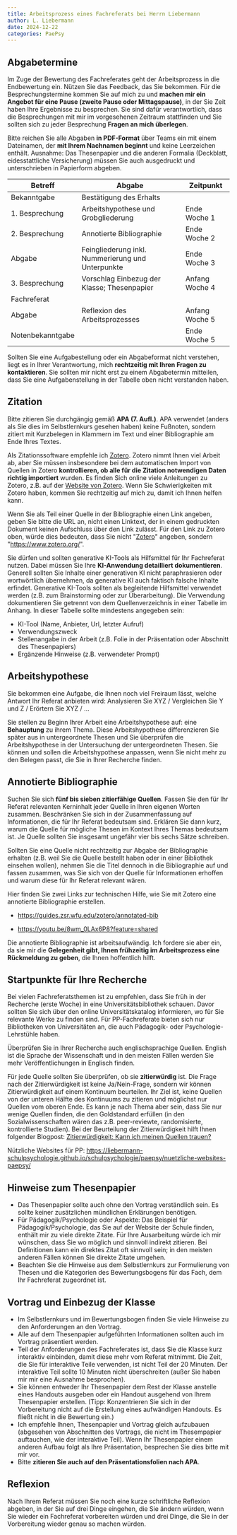 ```yaml
---
title: Arbeitsprozess eines Fachreferats bei Herrn Liebermann
author: L. Liebermann
date: 2024-12-22
categories: PaePsy
---
```


## Abgabetermine

Im Zuge der Bewertung des Fachreferates geht der Arbeitsprozess in die
Endbewertung ein. Nützen Sie das Feedback, das Sie bekommen. Für die
Besprechungstermine kommen Sie auf mich zu und **machen mir ein Angebot für
eine Pause (zweite Pause oder Mittagspause)**, in der Sie Zeit haben Ihre
Ergebnisse zu besprechen. Sie sind dafür verantwortlich, dass die Besprechungen
mit mir im vorgesehenen Zeitraum stattfinden und Sie sollten sich zu jeder
Besprechung **Fragen an mich überlegen**.

Bitte reichen Sie alle Abgaben **in PDF-Format** über Teams ein mit einem
Dateinamen, der **mit Ihrem Nachnamen beginnt** und keine Leerzeichen enthält.
Ausnahme: Das Thesenpapier und die anderen Formalia (Deckblatt, eidesstattliche
Versicherung) müssen Sie auch ausgedruckt und unterschrieben in Papierform
abgeben.

| Betreff          | Abgabe                                            | Zeitpunkt      |
|------------------|---------------------------------------------------|----------------|
| Bekanntgabe      | Bestätigung des Erhalts                           |                |
| 1. Besprechung   | Arbeitshypothese und Grobgliederung               | Ende Woche 1   |
| 2. Besprechung   | Annotierte Bibliographie                          | Ende Woche 2   |
| Abgabe           | Feingliederung inkl. Nummerierung und Unterpunkte | Ende Woche 3   |
| 3. Besprechung   | Vorschlag Einbezug der Klasse; Thesenpapier       | Anfang Woche 4 |
| Fachreferat      |                                                   |                |
| Abgabe           | Reflexion des Arbeitsprozesses                    | Anfang Woche 5 |
| Notenbekanntgabe |                                                   | Ende Woche 5   |

Sollten Sie eine Aufgabestellung oder ein Abgabeformat nicht verstehen, liegt
es in Ihrer Verantwortung, mich **rechtzeitig mit Ihren Fragen zu
kontaktieren**. Sie sollten mir nicht erst zu einem Abgabetermin mitteilen,
dass Sie eine Aufgabenstellung in der Tabelle oben nicht verstanden haben.

## Zitation

Bitte zitieren Sie durchgängig gemäß **APA (7. Aufl.)**. APA verwendet (anders
als Sie dies im Selbstlernkurs gesehen haben) keine Fußnoten, sondern zitiert
mit Kurzbelegen in Klammern im Text und einer Bibliographie am Ende Ihres
Textes.

Als Zitationssoftware empfehle ich [Zotero](https://www.zotero.org/). Zotero
nimmt Ihnen viel Arbeit ab, aber Sie müssen insbesondere bei dem automatischen
Import von Quellen in Zotero **kontrollieren, ob alle für die Zitation
notwendigen Daten richtig importiert** wurden. Es finden Sich online viele
Anleitungen zu Zotero, z.B. auf der [Website von
Zotero](https://www.zotero.org/support/quick_start_guide). Wenn Sie
Schwierigkeiten mit Zotero haben, kommen Sie rechtzeitig auf mich zu, damit ich
Ihnen helfen kann.

Wenn Sie als Teil einer Quelle in der Bibliographie einen Link angeben, geben
Sie bitte die URL an, nicht einen Linktext, der in einem gedruckten Dokument
keinen Aufschluss über den Link zulässt. Für den Link zu Zotero oben, würde
dies bedeuten, dass Sie nicht "[Zotero](https://www.zotero.org/)" angeben,
sondern "<https://www.zotero.org/>".

Sie dürfen und sollten generative KI-Tools als Hilfsmittel für Ihr Fachreferat
nutzen. Dabei müssen Sie Ihre **KI-Anwendung detailliert dokumentieren**.
Generell sollten Sie Inhalte einer generativen KI nicht paraphrasieren oder
wortwörtlich übernehmen, da generative KI auch faktisch falsche Inhalte
erfindet. Generative KI-Tools sollten als begleitende Hilfsmittel verwendet
werden (z.B. zum Brainstorming oder zur Überarbeitung). Die Verwendung
dokumentieren Sie getrennt von dem Quellenverzeichnis in einer Tabelle im
Anhang. In dieser Tabelle sollte mindestens angegeben sein:

- KI-Tool (Name, Anbieter, Url, letzter Aufruf)
- Verwendungszweck
- Stellenangabe in der Arbeit (z.B. Folie in der Präsentation oder Abschnitt
  des Thesenpapiers)
- Ergänzende Hinweise (z.B. verwendeter Prompt)

## Arbeitshypothese

Sie bekommen eine Aufgabe, die Ihnen noch viel Freiraum lässt, welche Antwort
Ihr Referat anbieten wird: Analysieren Sie XYZ / Vergleichen Sie Y und Z /
Erörtern Sie XYZ / ...

Sie stellen zu Beginn Ihrer Arbeit eine Arbeitshypothese auf: eine
**Behauptung** zu ihrem Thema. Diese Arbeitshypothese differenzieren Sie später
aus in untergeordnete Thesen und Sie überprüfen die Arbeitshypothese in der
Untersuchung der untergeordneten Thesen. Sie können und sollen die
Arbeitshypothese anpassen, wenn Sie nicht mehr zu den Belegen passt, die Sie in
Ihrer Recherche finden.

## Annotierte Bibliographie

Suchen Sie sich **fünf bis sieben zitierfähige Quellen**. Fassen Sie den für Ihr
Referat relevanten Kerninhalt jeder Quelle in Ihren eigenen Worten
zusammen. Beschränken Sie sich in der Zusammenfassung auf Informationen, die
für Ihr Referat bedeutsam sind. Erklären Sie dann kurz, warum die Quelle für
mögliche Thesen im Kontext Ihres Themas bedeutsam ist. Je Quelle sollten Sie
insgesamt ungefähr vier bis sechs Sätze schreiben.

Sollten Sie eine Quelle nicht rechtzeitig zur Abgabe der Bibliographie erhalten
(z.B. weil Sie die Quelle bestellt haben oder in einer Bibliothek einsehen
wollen), nehmen Sie die Titel dennoch in die Bibliographie auf und fassen
zusammen, was Sie sich von der Quelle für Informationen erhoffen und warum
diese für Ihr Referat relevant wären.

Hier finden Sie zwei Links zur technischen Hilfe, wie Sie mit Zotero eine
annotierte Bibliographie erstellen.

- <https://guides.zsr.wfu.edu/zotero/annotated-bib>

- <https://youtu.be/8wm_0LAx6P8?feature=shared>

Die annotierte Bibliographie ist arbeitsaufwändig. Ich fordere sie aber ein, da
sie mir die **Gelegenheit gibt, Ihnen frühzeitig im Arbeitsprozess eine
Rückmeldung zu geben**, die Ihnen hoffentlich hilft.

## Startpunkte für Ihre Recherche

Bei vielen Fachreferatsthemen ist zu empfehlen, dass Sie früh in der Recherche
(erste Woche) in eine Universitätsbibliothek schauen. Davor sollten Sie sich über
den online Universitätskatalog informieren, wo für Sie relevante Werke zu
finden sind. Für PP-Fachreferate bieten sich nur Bibliotheken von Universitäten
an, die auch Pädagogik- oder Psychologie-Lehrstühle haben.

Überprüfen Sie in Ihrer Recherche auch englischsprachige Quellen. English ist
die Sprache der Wissenschaft und in den meisten Fällen werden Sie mehr
Veröffentlichungen in Englisch finden.

Für jede Quelle sollten Sie überprüfen, ob sie **zitierwürdig** ist. Die Frage
nach der Zitierwürdigkeit ist keine Ja/Nein-Frage, sondern wir können
Zitierwürdigkeit auf einem Kontinuum beurteilen. Ihr Ziel ist, keine Quellen
von der unteren Hälfte des Kontinuums zu zitieren und möglichst nur Quellen vom
oberen Ende. Es kann je nach Thema aber sein, dass Sie nur wenige Quellen
finden, die den Goldstandard erfüllen (in den Sozialwissenschaften wären das
z.B. peer-reviewte, randomisierte, kontrollierte Studien). Bei der Beurteilung
der Zitierwürdigkeit hilft Ihnen folgender Blogpost: [Zitierwürdigkeit: Kann
ich meinen Quellen
trauen?](https://thesius.de/blog/articles/zitierwuerdigkeit-wissenschaftliche-quellen/)

Nützliche Websites für PP:
<https://liebermann-schulpsychologie.github.io/schulpsychologie/paepsy/nuetzliche-websites-paepsy/>

## Hinweise zum Thesenpapier 

- Das Thesenpapier sollte auch ohne den Vortrag verständlich sein. Es sollte
  keiner zusätzlichen mündlichen Erklärungen benötigen.
- Für Pädagogik/Psychologie oder Aspekte: Das Beispiel für
  Pädagogik/Psychologie, das Sie auf der Website der Schule finden, enthält mir
  zu viele direkte Zitate. Für Ihre Ausarbeitung würde ich mir wünschen, dass
  Sie wo möglich und sinnvoll indirekt zitieren. Bei Definitionen kann ein
  direktes Zitat oft sinnvoll sein; in den meisten anderen Fällen können Sie
  direkte Zitate umgehen.
- Beachten Sie die Hinweise aus dem Selbstlernkurs zur Formulierung von Thesen
  und die Kategorien des Bewertungsbogens für das Fach, dem Ihr Fachreferat
  zugeordnet ist.

## Vortrag und Einbezug der Klasse

- Im Selbstlernkurs und im Bewertungsbogen finden Sie viele Hinweise zu den
  Anforderungen an den Vortrag.
- Alle auf dem Thesenpapier aufgeführten Informationen sollten auch im Vortrag
  präsentiert werden.
- Teil der Anforderungen des Fachreferates ist, dass Sie die Klasse kurz
  interaktiv einbinden, damit diese mehr vom Referat mitnimmt. Die Zeit, die
  Sie für interaktive Teile verwenden, ist nicht Teil der 20 Minuten. Der
  interaktive Teil sollte 10 Minuten nicht überschreiten (außer Sie haben mir
  mir eine Ausnahme besprochen).
- Sie können entweder Ihr Thesenpapier dem Rest der Klasse anstelle eines
  Handouts ausgeben oder ein Handout ausgehend von Ihrem Thesenpapier
  erstellen. (Tipp: Konzentrieren Sie sich in der Vorbereitung nicht auf die
  Erstellung eines aufwändigen Handouts. Es fließt nicht in die Bewertung ein.)
- Ich empfehle Ihnen, Thesenpapier und Vortrag gleich aufzubauen (abgesehen von
  Abschnitten des Vortrags, die nicht im Thesempapier auftauchen, wie der
  interaktive Teil). Wenn Ihr Thesenpapier einem anderen Aufbau folgt als Ihre
  Präsentation, besprechen Sie dies bitte mit mir vor.
- Bitte **zitieren Sie auch auf den Präsentationsfolien nach APA**.

## Reflexion

Nach Ihrem Referat müssen Sie noch eine kurze schriftliche Reflexion abgeben,
in der Sie auf drei Dinge eingehen, die Sie ändern würden, wenn Sie wieder ein
Fachreferat vorbereiten würden und drei Dinge, die Sie in der Vorbereitung
wieder genau so machen würden.
